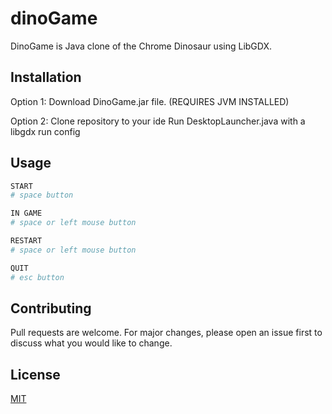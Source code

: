 # dinoGame
DinoGame is Java clone of the Chrome Dinosaur using LibGDX.

## Installation

Option 1:
  Download DinoGame.jar file.
  (REQUIRES JVM INSTALLED)

Option 2:
  Clone repository to your ide
  Run DesktopLauncher.java with a libgdx run config

## Usage

```python
START
# space button

IN GAME
# space or left mouse button

RESTART
# space or left mouse button

QUIT
# esc button
```

## Contributing
Pull requests are welcome. For major changes, please open an issue first to discuss what you would like to change.

## License
[MIT](https://choosealicense.com/licenses/mit/)
